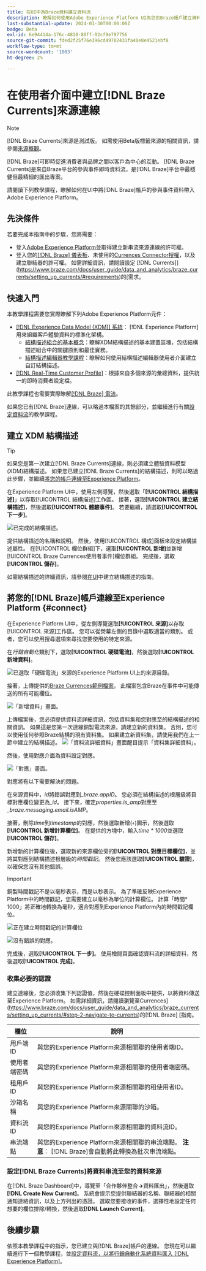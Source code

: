 ```yaml
---
title: 在UI中為Braze資料建立資料流
description: 瞭解如何使用Adobe Experience Platform UI為您的Braze帳戶建立資料流。
last-substantial-update: 2024-01-30T00:00:00Z
badge: Beta
exl-id: 6e94414a-176c-4810-80ff-02cf9e797756
source-git-commit: fded2f25f76e396cd49702431fa40e8e4521ebf8
workflow-type: tm+mt
source-wordcount: '1003'
ht-degree: 2%

---
```


# 在使用者介面中建立[!DNL Braze Currents]來源連線

>[!NOTE]
>
>[!DNL Braze Currents]來源是測試版。 如需使用Beta版標籤來源的相關資訊，請參閱[來源概觀](../../../../home.md#terms-and-conditions)。

[!DNL Braze]可即時促進消費者與品牌之間以客戶為中心的互動。 [!DNL Braze Currents]是來自Braze平台的參與事件即時資料流，是[!DNL Braze]平台中最穩健但最精細的匯出專案。

請閱讀下列教學課程，瞭解如何在UI中將[!DNL Braze]帳戶的參與事件資料帶入Adobe Experience Platform。

## 先決條件

若要完成本指南中的步驟，您將需要：

* 登入[Adobe Experience Platform](https://platform.adobe.com)並取得建立新串流來源連線的許可權。
* 登入您的[[!DNL Braze] 儀表板](https://dashboard.braze.com/sign_in)、未使用的[Currences Connector授權](https://www.braze.com/docs/user_guide/data_and_analytics/braze_currents)，以及建立聯結器的許可權。 如需詳細資訊，請閱讀設定 [!DNL Currents]](https://www.braze.com/docs/user_guide/data_and_analytics/braze_currents/setting_up_currents/#requirements)的[需求。

## 快速入門

本教學課程需要您實際瞭解下列Adobe Experience Platform元件：

* [[!DNL Experience Data Model (XDM)] 系統](../../../../../xdm/home.md)： [!DNL Experience Platform]用來組織客戶體驗資料的標準化架構。
   * [結構描述組合的基本概念](../../../../../xdm/schema/composition.md)：瞭解XDM結構描述的基本建置區塊，包括結構描述組合中的關鍵原則和最佳實務。
   * [結構描述編輯器教學課程](../../../../../xdm/tutorials/create-schema-ui.md)：瞭解如何使用結構描述編輯器使用者介面建立自訂結構描述。
* [[!DNL Real-Time Customer Profile]](../../../../../profile/home.md)：根據來自多個來源的彙總資料，提供統一的即時消費者設定檔。

此教學課程也需要實際瞭解[[!DNL Braze] 電流](https://www.braze.com/docs/user_guide/data_and_analytics/braze_currents)。

如果您已有[!DNL Braze]連線，可以略過本檔案的其餘部分，並繼續進行有關[設定資料流](../../dataflow/marketing-automation.md)的教學課程。

## 建立 XDM 結構描述

>[!TIP]
>
>如果您是第一次建立[!DNL Braze Currents]連線，則必須建立體驗資料模型(XDM)結構描述。 如果您已建立[!DNL Braze Currents]的結構描述，則可以略過此步驟，並繼續[將您的帳戶連線至Experience Platform](#connect)。

在Experience Platform UI中，使用左側導覽，然後選取「**[!UICONTROL 結構描述]**」以存取[!UICONTROL 結構描述]工作區。 接著，選取&#x200B;**[!UICONTROL 建立結構描述]**，然後選取&#x200B;**[!UICONTROL 體驗事件]**。 若要繼續，請選取&#x200B;**[!UICONTROL 下一步]**。

![已完成的結構描述。](../../../../images/tutorials/create/braze/schema.png)

提供結構描述的名稱和說明。 然後，使用[!UICONTROL 構成]面板來設定結構描述屬性。 在[!UICONTROL 欄位群組]下，選取&#x200B;**[!UICONTROL 新增]**&#x200B;並新增[!UICONTROL Braze Currences使用者事件]欄位群組。 完成後，選取&#x200B;**[!UICONTROL 儲存]**。

如需結構描述的詳細資訊，請參閱[在UI](../../../../../xdm/tutorials/create-schema-ui.md)中建立結構描述的指南。

## 將您的[!DNL Braze]帳戶連線至Experience Platform {#connect}

在Experience Platform UI中，從左側導覽選取&#x200B;**[!UICONTROL 來源]**&#x200B;以存取[!UICONTROL 來源]工作區。 您可以從熒幕左側的目錄中選取適當的類別。 或者，您可以使用搜尋選項來尋找您要使用的特定來源。

在&#x200B;*行銷自動化*&#x200B;類別下，選取&#x200B;**[!UICONTROL 硬碟電流]**，然後選取&#x200B;**[!UICONTROL 新增資料]**。

![已選取「硬碟電流」來源的Experience Platform UI上的來源目錄。](../../../../images/tutorials/create/braze/catalog.png)

接著，上傳提供的[Braze Currences範例檔案](https://github.com/Appboy/currents-examples/blob/master/sample-data/Adobe/adobe_examples.json)。 此檔案包含Braze在事件中可能傳送的所有可能欄位。

![「新增資料」畫面。](../../../../images/tutorials/create/braze/select-data.png)

上傳檔案後，您必須提供資料流詳細資訊，包括資料集和您對應至的結構描述的相關資訊。  如果這是您第一次連線銅製電流來源，請建立新的資料集。  否則，您可以使用任何參照Braze結構的現有資料集。  如果建立新資料集，請使用我們在上一節中建立的結構描述。
![「資料流詳細資料」畫面醒目提示「資料集詳細資料」。](../../../../images/tutorials/create/braze/dataflow-detail.png)

然後，使用對應介面為資料設定對應。

![「對應」畫面。](../../../../images/tutorials/create/braze/mapping_errors.png)

對應將有以下需要解決的問題。

在來源資料中，*id*&#x200B;將錯誤對應到&#x200B;*_braze.appID*。 您必須在結構描述的根層級將目標對應欄位變更為&#x200B;*_id*。 接下來，確定&#x200B;*properties.is_amp*&#x200B;對應至&#x200B;*_braze.messaging.email.isAMP*。

接著，刪除&#x200B;*time*&#x200B;到&#x200B;*timestamp*&#x200B;的對應，然後選取新增(`+`)圖示，然後選取&#x200B;**[!UICONTROL 新增計算欄位]**。 在提供的方塊中，輸入&#x200B;*time \* 1000*&#x200B;並選取&#x200B;**[!UICONTROL 儲存]**。

新增新的計算欄位後，選取新的來源欄位旁的&#x200B;**[!UICONTROL 對應目標欄位]**，並將其對應到結構描述根層級的&#x200B;*時間戳記*。 然後您應該選取&#x200B;**[!UICONTROL 驗證]**，以確保您沒有其他錯誤。

>[!IMPORTANT]
>
>銅製時間戳記不是以毫秒表示，而是以秒表示。 為了準確反映Experience Platform中的時間戳記，您需要建立以毫秒為單位的計算欄位。 計算「時間* 1000」將正確地轉換為毫秒，適合對應到Experience Platform內的時間戳記欄位。
>
>![正在建立時間戳記](../../../../images/tutorials/create/braze/create-calculated-field.png)的計算欄位

![沒有錯誤的對應。](../../../../images/tutorials/create/braze/completed_mapping.png)

完成後，選取&#x200B;**[!UICONTROL 下一步]**。 使用檢閱頁面確認資料流的詳細資料，然後選取&#x200B;**[!UICONTROL 完成]**。

### 收集必要的認證

建立連線後，您必須收集下列認證值，然後在硬碟控制面板中提供，以將資料傳送至Experience Platform。 如需詳細資訊，請閱讀瀏覽至Currences](https://www.braze.com/docs/user_guide/data_and_analytics/braze_currents/setting_up_currents/#step-2-navigate-to-currents)的[!DNL Braze] [指南。

| 欄位 | 說明 |
| --- | --- |
| 用戶端 ID | 與您的Experience Platform來源相關聯的使用者端ID。 |
| 使用者端密碼 | 與您的Experience Platform來源相關聯的使用者端密碼。 |
| 租用戶 ID | 與您的Experience Platform來源相關聯的租使用者ID。 |
| 沙箱名稱 | 與您的Experience Platform來源關聯的沙箱。 |
| 資料流 ID | 與您的Experience Platform來源相關聯的資料流ID。 |
| 串流端點 | 與您的Experience Platform來源相關聯的串流端點。 **注意**： [!DNL Braze]會自動將此轉換為批次串流端點。 |

### 設定[!DNL Braze Currents]將資料串流至您的資料來源

在[!DNL Braze Dashboard]中，導覽至「合作夥伴整合&#x200B;**->**&#x200B;資料匯出」，然後選取&#x200B;**[!DNL Create New Current]**。 系統會提示您提供聯結器的名稱、聯結器的相關通知連絡資訊，以及上方列出的憑證。 選取您要接收的事件，選擇性地設定任何想要的欄位排除/轉換，然後選取&#x200B;**[!DNL Launch Current]**。

## 後續步驟

依照本教學課程中的指示，您已建立與[!DNL Braze]帳戶的連線。 您現在可以繼續進行下一個教學課程，並[設定資料流，以將行銷自動化系統資料匯入 [!DNL Experience Platform]](../../dataflow/marketing-automation.md)。
